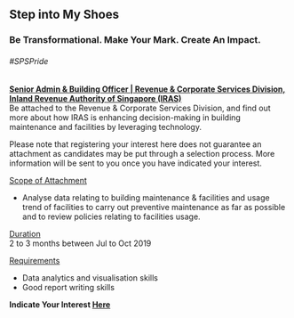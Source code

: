 <!-- ---
title: 'Learning Festival 1-19 July 2019'
permalink: /events/learning-journeys/event-details/IRAS3
breadcrumb: 'Step into My Steps'

--- -->


## Step into My Shoes 
### Be Transformational. Make Your Mark. Create An Impact. 

###### _#SPSPride_

<u><b>Senior Admin & Building Officer | Revenue & Corporate Services Division, Inland Revenue Authority of Singapore (IRAS)</b></u><br>
Be attached to the Revenue & Corporate Services Division, and find out more about how IRAS is enhancing decision-making in building maintenance and facilities by leveraging technology.

Please note that registering your interest here does not guarantee an attachment as candidates may be put through a selection process. More information will be sent to you once you have indicated your interest.

<u>Scope of Attachment</u><br>
 * Analyse data relating to building maintenance & facilities and usage trend of facilities to carry out preventive maintenance as far as possible and to review policies relating to facilities usage.

<u>Duration</u><br>
2 to 3 months between Jul to Oct 2019

<u>Requirements</u><br>
 * Data analytics and visualisation skills
 * Good report writing skills

**Indicate Your Interest [Here](https://www.eventbrite.sg/e/step-into-my-shoes-iras-short-term-attachment-opportunity-with-the-revenue-corporate-services-registration-62029916149)**
